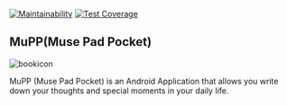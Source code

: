 [![Maintainability](https://api.codeclimate.com/v1/badges/a99a88d28ad37a79dbf6/maintainability)](https://codeclimate.com/github/codeclimate/codeclimate/maintainability) [![Test Coverage](https://api.codeclimate.com/v1/badges/a99a88d28ad37a79dbf6/test_coverage)](https://codeclimate.com/github/codeclimate/codeclimate/test_coverage)

## MuPP(Muse Pad Pocket)

![bookicon](https://user-images.githubusercontent.com/24252450/41943854-d8e080d2-79ad-11e8-8220-457bbf477676.png)

MuPP (Muse Pad Pocket) is an Android Application that allows you write down your thoughts and special moments in your daily life.
